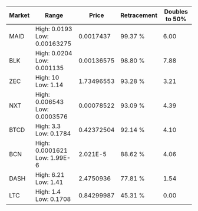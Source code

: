 | Market | Range | Price| Retracement | Doubles to 50% |
| --- | --- | --- | --- | --- |
| MAID | High: 0.0193<br />Low: 0.00163275 | 0.0017437 | 99.37 % | 6.00 |
| BLK | High: 0.0204<br />Low: 0.001135 | 0.00136575 | 98.80 % | 7.88 |
| ZEC | High: 10<br />Low: 1.14 | 1.73496553 | 93.28 % | 3.21 |
| NXT | High: 0.006543<br />Low: 0.0003576 | 0.00078522 | 93.09 % | 4.39 |
| BTCD | High: 3.3<br />Low: 0.1784 | 0.42372504 | 92.14 % | 4.10 |
| BCN | High: 0.0001621<br />Low: 1.99E-6 | 2.021E-5 | 88.62 % | 4.06 |
| DASH | High: 6.21<br />Low: 1.41 | 2.4750936 | 77.81 % | 1.54 |
| LTC | High: 1.4<br />Low: 0.1708 | 0.84299987 | 45.31 % | 0.00 |
